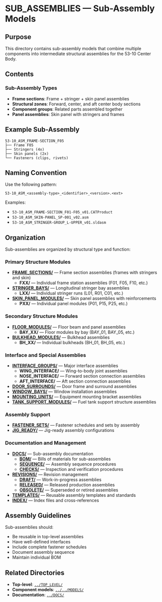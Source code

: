 # SUB_ASSEMBLIES — Sub-Assembly Models

## Purpose

This directory contains sub-assembly models that combine multiple components into intermediate structural assemblies for the 53-10 Center Body.

## Contents

### Sub-Assembly Types
- **Frame sections**: Frame + stringer + skin panel assemblies
- **Structural zones**: Forward, center, and aft center body sections
- **Component groups**: Related parts assembled together
- **Panel assemblies**: Skin panel with stringers and frames

## Example Sub-Assembly

```
53-10_ASM_FRAME-SECTION_F05
├── Frame F05
├── Stringers (4x)
├── Skin panels (2x)
└── Fasteners (clips, rivets)
```

## Naming Convention

Use the following pattern:
```
53-10_ASM_<assembly-type>_<identifier>_<version>.<ext>
```

Examples:
- `53-10_ASM_FRAME-SECTION_F01-F05_v01.CATProduct`
- `53-10_ASM_SKIN-PANEL_SP-001_v02.asm`
- `53-10_ASM_STRINGER-GROUP_L-UPPER_v01.sldasm`

## Organization

Sub-assemblies are organized by structural type and function:

### Primary Structure Modules
- **[FRAME_SECTIONS/](./FRAME_SECTIONS/)** — Frame section assemblies (frames with stringers and skin)
  - **FXX/** — Individual frame station assemblies (F01, F05, F10, etc.)
- **[STRINGER_BAYS/](./STRINGER_BAYS/)** — Longitudinal stringer bay assemblies
  - **LXX/** — Individual stringer runs (L01, R01, C01, etc.)
- **[SKIN_PANEL_MODULES/](./SKIN_PANEL_MODULES/)** — Skin panel assemblies with reinforcements
  - **PXX/** — Individual panel modules (P01, P15, P25, etc.)

### Secondary Structure Modules
- **[FLOOR_MODULES/](./FLOOR_MODULES/)** — Floor beam and panel assemblies
  - **BAY_XX/** — Floor modules by bay (BAY_01, BAY_05, etc.)
- **[BULKHEAD_MODULES/](./BULKHEAD_MODULES/)** — Bulkhead assemblies
  - **BH_XX/** — Individual bulkheads (BH_01, BH_05, etc.)

### Interface and Special Assemblies
- **[INTERFACE_GROUPS/](./INTERFACE_GROUPS/)** — Major interface assemblies
  - **WING_INTERFACE/** — Wing-to-body joint assemblies
  - **NOSE_INTERFACE/** — Forward section connection assemblies
  - **AFT_INTERFACE/** — Aft section connection assemblies
- **[DOOR_SURROUNDS/](./DOOR_SURROUNDS/)** — Door frame and surround assemblies
- **[WINDOW_BAYS/](./WINDOW_BAYS/)** — Window installation assemblies
- **[MOUNTING_UNITS/](./MOUNTING_UNITS/)** — Equipment mounting bracket assemblies
- **[TANK_SUPPORT_MODULES/](./TANK_SUPPORT_MODULES/)** — Fuel tank support structure assemblies

### Assembly Support
- **[FASTENER_SETS/](./FASTENER_SETS/)** — Fastener schedules and sets by assembly
- **[JIG_READY/](./JIG_READY/)** — Jig-ready assembly configurations

### Documentation and Management
- **[DOCS/](./DOCS/)** — Sub-assembly documentation
  - **[BOM/](./DOCS/BOM/)** — Bills of materials for sub-assemblies
  - **[SEQUENCE/](./DOCS/SEQUENCE/)** — Assembly sequence procedures
  - **[CHECKS/](./DOCS/CHECKS/)** — Inspection and verification procedures
- **[REVISIONS/](./REVISIONS/)** — Revision management
  - **[DRAFT/](./REVISIONS/DRAFT/)** — Work-in-progress assemblies
  - **[RELEASED/](./REVISIONS/RELEASED/)** — Released production assemblies
  - **[OBSOLETE/](./REVISIONS/OBSOLETE/)** — Superseded or retired assemblies
- **[TEMPLATES/](./TEMPLATES/)** — Reusable assembly templates and standards
- **[INDEX/](./INDEX/)** — Index files and cross-references

## Assembly Guidelines

Sub-assemblies should:
- Be reusable in top-level assemblies
- Have well-defined interfaces
- Include complete fastener schedules
- Document assembly sequence
- Maintain individual BOM

## Related Directories

- **Top-level**: [`../TOP_LEVEL/`](../TOP_LEVEL/)
- **Component models**: [`../../MODELS/`](../../MODELS/)
- **Documentation**: [`../DOCS/`](../DOCS/)
